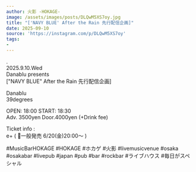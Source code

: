 ```yaml
---
author: 火影 -HOKAGE-
image: /assets/images/posts/DLQwM5XS7oy.jpg
title: "['NAVY BLUE' After the Rain 先行配信企画]"
date: 2025-09-10
source: 'https://instagram.com/p/DLQwM5XS7oy'
tags:
- 
---
```

.<br>
2025.9.10.Wed<br>
Danablu presents<br>
["NAVY BLUE" After the Rain 先行配信企画]

Danablu<br>
39degrees

OPEN: 18:00 START: 18:30<br>
Adv. 3500yen Door.4000yen (+Drink fee)

Ticket info :<br>
e+ ( 🎫一般発売 6/20(金)20:00～ )

#MusicBarHOKAGE #HOKAGE #ホカゲ #火影 #livemusicvenue #osaka #osakabar #livepub #japan #pub #bar #rockbar #ライブハウス #毎日がスペシャル